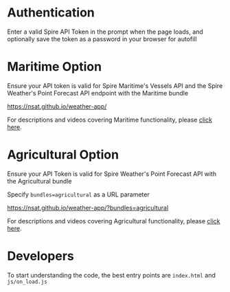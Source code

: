 # Authentication

Enter a valid Spire API Token in the prompt when the page loads, and optionally save the token as a password in your browser for autofill

# Maritime Option

Ensure your API token is valid for Spire Maritime's Vessels API and the Spire Weather's Point Forecast API endpoint with the Maritime bundle

https://nsat.github.io/weather-app/

For descriptions and videos covering Maritime functionality, please [click here](https://faq.spire.com/how-can-spire-maritime-weather-data-be-used-in-a-web-app).

# Agricultural Option

Ensure your API Token is valid for Spire Weather's Point Forecast API with the Agricultural bundle

Specify `bundles=agricultural` as a URL parameter

https://nsat.github.io/weather-app/?bundles=agricultural

For descriptions and videos covering Agricultural functionality, please [click here](https://faq.spire.com/how-can-spire-agricultural-weather-data-be-used-in-a-web-app).

# Developers

To start understanding the code, the best entry points are `index.html` and `js/on_load.js`
